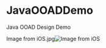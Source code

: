 # JavaOOADDemo
Java OOAD Design Demo


Image from iOS.jpg![Image from iOS](https://user-images.githubusercontent.com/10727923/126067454-9e11f64f-567f-48f5-9cb5-4e845b0cef5f.jpg)

